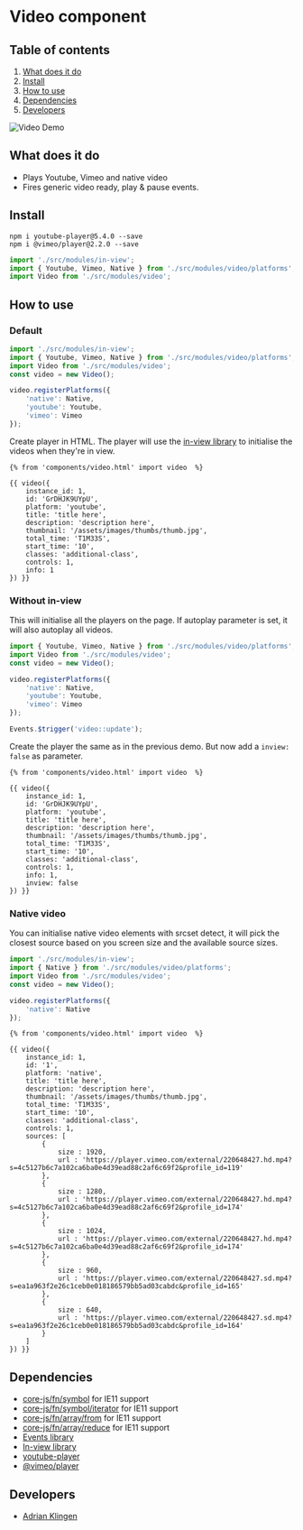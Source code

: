 
# Video component

## Table of contents
1. [What does it do](#markdown-header-what-does-it-do)
2. [Install](#markdown-header-install)
3. [How to use](#markdown-header-how-to-use)
4. [Dependencies](#markdown-header-dependencies)
5. [Developers](#markdown-header-developers)

![Video Demo](https://media.giphy.com/media/26gwLjhIpMw6z666Q/giphy.gif)

## What does it do
* Plays Youtube, Vimeo and native video
* Fires generic video ready, play & pause events.

## Install
```node
npm i youtube-player@5.4.0 --save
npm i @vimeo/player@2.2.0 --save
```
```javascript
import './src/modules/in-view';
import { Youtube, Vimeo, Native } from './src/modules/video/platforms';
import Video from './src/modules/video';
```

## How to use

### Default

```javascript
import './src/modules/in-view';
import { Youtube, Vimeo, Native } from './src/modules/video/platforms';
import Video from './src/modules/video';
const video = new Video();

video.registerPlatforms({
    'native': Native,
    'youtube': Youtube,
    'vimeo': Vimeo
});
```

Create player in HTML. The player will use the [in-view library](/utilities/in-view/) to initialise the videos when they're in view.
```htmlmixed
{% from 'components/video.html' import video  %}

{{ video({
    instance_id: 1,
    id: 'GrDHJK9UYpU',
    platform: 'youtube',
    title: 'title here',
    description: 'description here',
    thumbnail: '/assets/images/thumbs/thumb.jpg',
    total_time: 'T1M33S',
    start_time: '10',
    classes: 'additional-class',
    controls: 1,
    info: 1
}) }}
```

### Without in-view
This will initialise all the players on the page. If autoplay parameter is set, it will also autoplay all videos.
```javascript
import { Youtube, Vimeo, Native } from './src/modules/video/platforms';
import Video from './src/modules/video';
const video = new Video();

video.registerPlatforms({
    'native': Native,
    'youtube': Youtube,
    'vimeo': Vimeo
});

Events.$trigger('video::update');
```

Create the player the same as in the previous demo. But now add a `inview: false` as parameter.
```htmlmixed
{% from 'components/video.html' import video  %}

{{ video({
    instance_id: 1,
    id: 'GrDHJK9UYpU',
    platform: 'youtube',
    title: 'title here',
    description: 'description here',
    thumbnail: '/assets/images/thumbs/thumb.jpg',
    total_time: 'T1M33S',
    start_time: '10',
    classes: 'additional-class',
    controls: 1,
    info: 1,
    inview: false
}) }}
```

### Native video
You can initialise native video elements with srcset detect, it will pick the closest source based on you screen size and the available source sizes.
```javascript
import './src/modules/in-view';
import { Native } from './src/modules/video/platforms';
import Video from './src/modules/video';
const video = new Video();

video.registerPlatforms({
    'native': Native
});
```

```htmlmixed
{% from 'components/video.html' import video  %}

{{ video({
    instance_id: 1,
    id: '1',
    platform: 'native',
    title: 'title here',
    description: 'description here',
    thumbnail: '/assets/images/thumbs/thumb.jpg',
    total_time: 'T1M33S',
    start_time: '10',
    classes: 'additional-class',
    controls: 1,
    sources: [
        {
            size : 1920,
            url : 'https://player.vimeo.com/external/220648427.hd.mp4?s=4c5127b6c7a102ca6ba0e4d39ead88c2af6c69f2&profile_id=119'
        },
        {
            size : 1280,
            url : 'https://player.vimeo.com/external/220648427.hd.mp4?s=4c5127b6c7a102ca6ba0e4d39ead88c2af6c69f2&profile_id=174'
        },
        {
            size : 1024,
            url : 'https://player.vimeo.com/external/220648427.hd.mp4?s=4c5127b6c7a102ca6ba0e4d39ead88c2af6c69f2&profile_id=174'
        },
        {
            size : 960,
            url : 'https://player.vimeo.com/external/220648427.sd.mp4?s=ea1a963f2e26c1ceb0e018186579bb5ad03cabdc&profile_id=165'
        },
        {
            size : 640,
            url : 'https://player.vimeo.com/external/220648427.sd.mp4?s=ea1a963f2e26c1ceb0e018186579bb5ad03cabdc&profile_id=164'
        }
    ]
}) }}
```


## Dependencies
* [core-js/fn/symbol](https://www.npmjs.com/package/core-js) for IE11 support
* [core-js/fn/symbol/iterator](https://www.npmjs.com/package/core-js) for IE11 support
* [core-js/fn/array/from](https://www.npmjs.com/package/core-js) for IE11 support
* [core-js/fn/array/reduce](https://www.npmjs.com/package/core-js) for IE11 support
* [Events library](/utilities/events/)
* [In-view library](/utilities/in-view/)
* [youtube-player](https://github.com/gajus/youtube-player)
* [@vimeo/player](https://www.npmjs.com/package/@vimeo/player)

## Developers
* [Adrian Klingen](mailto:adrian@tamtam.nl)
